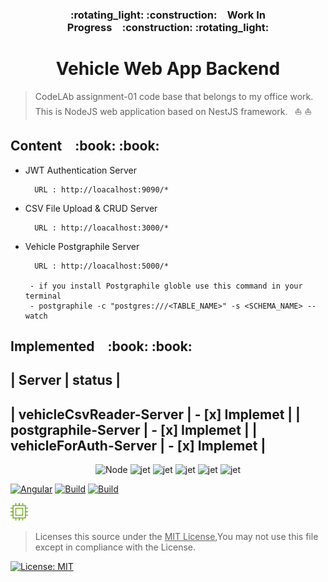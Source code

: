 <h3 align="center">:rotating_light: :construction:&ensp;&ensp;Work In Progress&ensp;&ensp;:construction: :rotating_light:</h3>
<h1 align="center">Vehicle Web App Backend</h1>

> CodeLAb assignment-01 code base that belongs to my office work. This is NodeJS web application based on NestJS framework. &ensp;:boat: :boat:

<h2>Content&ensp;&ensp;:book: :book:</h2>

<ul>
    <li>JWT Authentication Server</li>
  
      URL : http://loacalhost:9090/*
      
   <li>CSV File Upload & CRUD Server</li>
   
      URL : http://loacalhost:3000/*
      
   <li>Vehicle Postgraphile Server</li>
   
      URL : http://loacalhost:5000/*
      
     - if you install Postgraphile globle use this command in your terminal
     - postgraphile -c "postgres:///<TABLE_NAME>" -s <SCHEMA_NAME> --watch
      
</ul>

<h2>Implemented&ensp;&ensp;:book: :book:</h2>

| Server | status |
-------------------
| vehicleCsvReader-Server | - [x] Implemet |
| postgraphile-Server | - [x] Implemet |
| vehicleForAuth-Server | - [x] Implemet |
------------------------------------------

<p float="left" align="center">
    <img src="https://nodejs.org/static/images/logo.svg" alt="Node" height="35">
    <img src="https://jwt.io/img/pic_logo.svg" alt="jet" height="35">
    <img src="https://nestjs.com/img/logo_text.svg" alt="jet" height="35">
    <img src="https://www.postgresql.org/media/img/about/press/elephant.png" alt="jet" height="35">
    <img src="https://cdn.rawgit.com/graphile/graphile.github.io/a6225f8c3052df5c276ecef28aeb0cade1aec16a/logos/postgraphile.optimized.svg" alt="jet" height="35">
    <img src="https://graphql.org/img/logo.svg" alt="jet" height="35">
</p>

[![Angular](https://img.shields.io/badge/NodeJS-14.15.4-green)](https://nodejs.org/en/)
[![Build](https://img.shields.io/npm/v/@nestjs/core.svg)](https://angular.io/)
[![Build](https://img.shields.io/badge/Build-Passed-green)](https://angular.io/)

<img src="https://raw.githubusercontent.com/acervenky/animated-github-badges/master/assets/devbadge.gif" alt="Passed" height="28">


> Licenses this source under the <u>MIT License</u>,You may not use this file except in compliance with the License.
<!-- Badges -->
<p align="left">
  <a href="LICENSE.md">
    <img src="https://img.shields.io/badge/License-MIT-blue.svg" alt="License: MIT" height="18">
  </a>
</p>

